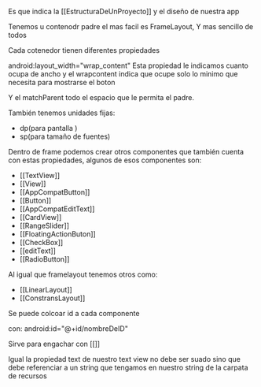 Es que indica la [[EstructuraDeUnProyecto]] y el diseño de nuestra app

Tenemos u contenodr padre el mas facil es FrameLayout, Y mas sencillo de todos

Cada cotenedor tienen diferentes propiedades 

android:layout_width="wrap_content" Esta propiedad le indicamos cuanto ocupa de ancho y el wrapcontent indica que ocupe solo lo minimo que necesita para mostrarse el boton

Y el matchParent todo el espacio que le permita el padre.


También tenemos unidades fijas: 
- dp(para pantalla )
- sp(para tamaño de fuentes)

Dentro de frame podemos crear otros componentes que también cuenta con estas propiedades, algunos de esos componentes son:

- [[TextView]]
- [[View]]
- [[AppCompatButton]]
- [[Button]]
- [[AppCompatEditText]]
- [[CardView]]
- [[RangeSlider]]
- [[FloatingActionButon]]
- [[CheckBox]]
- [[editText]]
- [[RadioButton]]




Al igual que framelayout tenemos otros como:

- [[LinearLayout]]
- [[ConstransLayout]]


Se puede colcoar id a cada componente

con: android:id="@+id/nombreDeID"

Sirve para engachar con [[]]


Igual la propiedad text de nuestro text view no debe ser suado sino que debe referenciar a un string que tengamos en nuestro string de la carpata de recursos
